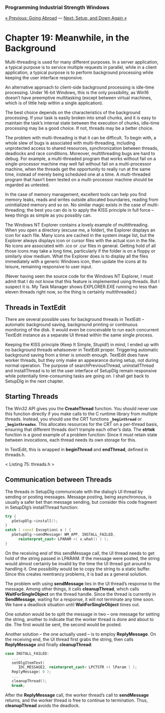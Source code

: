 ﻿### Programming Industrial Strength Windows
[« Previous: Going Abroad](Chapter-18-Going-Abroad.md) — [Next: Setup, and Down Again »](Chapter-20-Setup-and-Down-Again.md)
# Chapter 19: Meanwhile, in the Background

Multi-threading is used for many different purposes. In a server application, a typical purpose is to service multiple requests in parallel, while in a client application, a typical purpose is to perform background processing while keeping the user interface responsive. 

An alternative approach to client-side background processing is idle-time processing. Under 16-bit Windows, this is the only possibility, as Win16 doesn’t have preemptive multitasking (except between virtual machines, which is of little help within a single application).

The best choice depends on the characteristics of the background processing. If your task is easily broken into small chunks, and it is easy to maintain the task’s internal state between the execution of chunks, idle-time processing may be a good choice. If not, threads may be a better choice.

The problem with multi-threading is that it can be difficult. To begin with, a whole slew of bugs is associated with multi-threading, including unprotected access to shared resources, synchronization between threads, deadlocks and race conditions. Moreover, multithreading bugs are hard to debug. For example, a multi-threaded program that works without fail on a single-processor machine may well fail without fail on a multi-processor machine, when the threads get the opportunity to really run at the same time, instead of merely being scheduled one at a time. A multi-threaded program that hasn’t been tested on a multi-processor machine should be regarded as untested.

In the case of memory management, excellent tools can help you find memory leaks, reads and writes outside allocated boundaries, reading from uninitialized memory and so on. No similar magic exists in the case of multi-threading; the best you can do is to apply the KISS principle in full force – keep things as simple as you possibly can. 

The Windows NT Explorer contains a lovely example of multithreading. When you open a directory (excuse me, a folder), the Explorer displays an icon for each file. Many icons are cached in the system image list, but the Explorer always displays icon or cursor files with the actual icon in the file. No icons are associated with .ico or .cur files in general. Getting hold of all those icons may take a long time, particularly if the folder is on a floppy or similarly slow medium. What the Explorer does is to display all the files immediately with a generic Windows icon, then update the icons at its leisure, remaining responsive to user input.

(Never having seen the source code for the Windows NT Explorer, I must admit that I do not know that this feature is implemented using threads. But I suspect it is. My Task Manager shows EXPLORER.EXE running no less than eleven threads right now, so the thing is certainly multithreaded.)

## Threads in TextEdit

There are several possible uses for background threads in TextEdit – automatic background saving, background printing or continuous monitoring of the disk. It would even be conceivable to run each concurrent TextEdit instance as a separate UI thread within the same single process. 

Keeping the KISS principle (Keep It Simple, Stupid!) in mind, I ended up with no background threads whatsoever in TextEdit proper. Triggering automatic background saving from a timer is smooth enough. TextEdit does have worker threads, but they only make an appearance during setup, not during normal operation. The purpose of searchPreviousThread, uninstallThread and installThread is to let the user interface of SetupDlg remain responsive while potentially time-consuming tasks are going on. I shall get back to SetupDlg in the next chapter.

## Starting Threads

The Win32 API gives you the **CreateThread** function. You should never use this function directly if you make calls to the C runtime library from multiple threads. Instead, you should use the CRT functions **`_beginthread`** or **`_beginthreadex`**. This allocates resources for the CRT on a per-thread basis, ensuring that different threads don’t trample each other’s data. The **strtok** function is a good example of a problem function: Since it must retain state between invocations, each thread needs its own storage for this.

In TextEdit, this is wrapped in **beginThread** and **endThread**, defined in threads.h.

< Listing 75: threads.h >

## Communication between Threads

The threads in SetupDlg communicate with the dialog’s UI thread by sending or posting messages. Message posting, being asynchronous, is usually a safer bet than message sending, but consider this code fragment in SetupDlg’s installThread function:

```C++
try {
   pSetupDlg->install();
}
catch ( const Exception& x ) {
   pSetupDlg->sendMessage( WM_APP, INSTALL_FAILED, 
      reinterpret_cast< LPARAM >( x.what() ) );
}
```
On the receiving end of this sendMessage call, the UI thread needs to get hold of the string passed in LPARAM. If the message were posted, the string would almost certainly be invalid by the time the UI thread got around to handling it. One possibility would be to copy the string to a static buffer. Since this creates reentrancy problems, it is bad as a general solution.

The problem with using **sendMessage** lies in the UI thread’s response to the message. Among other things, it calls **cleanupThread**, which calls **WaitForSingleObject** on the thread handle. Since the thread is currently in **SendMessage**, waiting for a response, it will not terminate any time soon. We have a deadlock situation until **WaitForSingleObject** times out.

One solution would be to split the message in two – one message for setting the string, another to indicate that the worker thread is done and about to die. The first would be sent, the second would be posted.

Another solution – the one actually used – is to employ **ReplyMessage**. On the receiving end, the UI thread first grabs the string, then calls **ReplyMessage** and finally **cleanupThread**:

```C++
case INSTALL_FAILED:
   ...
   setDlgItemText( 
      IDC_MESSAGE2, reinterpret_cast< LPCTSTR >( lParam ) );
   ReplyMessage( 0 );
   ...
   cleanupThread();
   break;
```
After the **ReplyMessage** call, the worker thread’s call to **sendMessage** returns, and the worker thread is free to continue to termination. Thus, **cleanupThread** avoids the deadlock.
